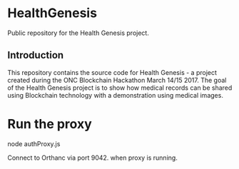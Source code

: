 # HealthGenesis
Public repository for the Health Genesis project.

Introduction
------------

This repository contains the source code for Health Genesis - a project created
during the ONC Blockchain Hackathon March 14/15 2017.  The goal of the Health
Genesis project is to show how medical records can be shared using Blockchain
technology with a demonstration using medical images.

# Run the proxy
node authProxy.js

Connect to Orthanc via port 9042. when proxy is running.
 
